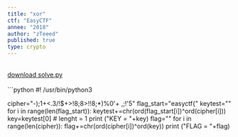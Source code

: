 ```yaml
---
title: "xor"
ctf: "EasyCTF"
annee: "2018"
author: "zTeeed"
published: true
type: crypto
---
```

<br />
<a href="/writeup-scripts/2017-2018/EasyCTF/xor/solve.py">download solve.py</a>
<br />
<br />
```python
#! /usr/bin/python3

cipher="-);1+<.3/!$+>!8;8>!!8;*)%0'+ ,;!'5"
flag_start="easyctf{"
keytest=""
for i in range(len(flag_start)):
    keytest+=chr(ord(flag_start[i])^ord(cipher[i]))
key=keytest[0] # lenght = 1
print ("KEY = "+key)
flag=""
for i in range(len(cipher)):
    flag+=chr(ord(cipher[i])^ord(key))
print ("FLAG = "+flag)
```
